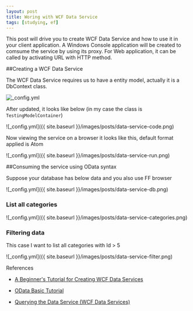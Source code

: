 ```yaml
---
layout: post
title: Woring with WCF Data Service
tags: [studying, ef]
---
```


This post will drive you to create WCF Data Service and how to use it in your client application.
A Windows Console application will be created to comsume the service by using its proxy.
For Web application, it can be called by activating URL with HTTP method.


##Creating a WCF Data Service

The WCF Data Service requires us to have a entity model, actually it is a DbContext class.

![_config.yml]([3])

After updated, it looks like below (in my case the class is `TestingModelContainer`)

![_config.yml]({{ site.baseurl }}/images/posts/data-service-code.png)

Now viewing the service on a browser it looks like this, default format applied is Atom

![_config.yml]({{ site.baseurl }}/images/posts/data-service-run.png)

##Consuming the service using OData syntax

Suppose your database has below data and you also use FF browser

![_config.yml]({{ site.baseurl }}/images/posts/data-service-db.png)

### List all categories

![_config.yml]({{ site.baseurl }}/images/posts/data-service-categories.png)

### Filtering data

This case I want to list all categories with Id > 5

![_config.yml]({{ site.baseurl }}/images/posts/data-service-filter.png)


			
References

- [A Beginner's Tutorial for Creating WCF Data Services][1]

- [OData Basic Tutorial][4]

- [Querying the Data Service (WCF Data Services)][5]


[1]: http://www.codeproject.com/Articles/572417/AplusBeginner-splusTutorialplusforplusCreatingpl
[2]: http://stackoverflow.com/questions/16240217/wcf-service-returning-404-on-method-reqests
[3]: http://www.codeproject.com/KB/WCF/572417/codetemplate.jpg
[4]: http://www.odata.org/getting-started/basic-tutorial/
[5]: https://msdn.microsoft.com/en-us/library/dd673933(v=vs.110).aspx